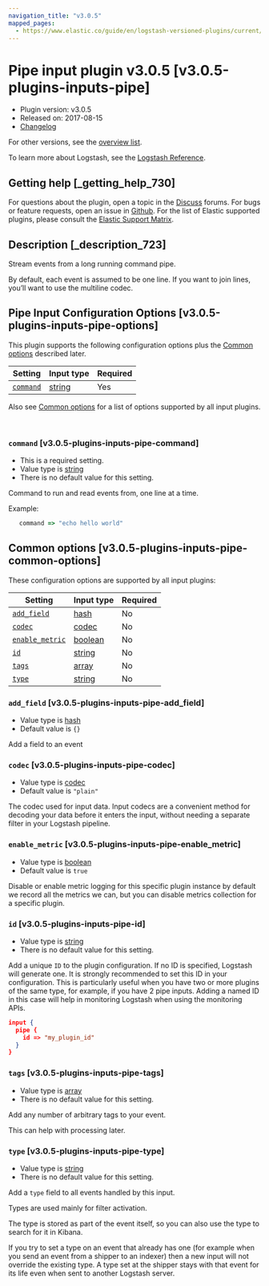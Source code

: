 ```yaml
---
navigation_title: "v3.0.5"
mapped_pages:
  - https://www.elastic.co/guide/en/logstash-versioned-plugins/current/v3.0.5-plugins-inputs-pipe.html
---
```


# Pipe input plugin v3.0.5 [v3.0.5-plugins-inputs-pipe]


* Plugin version: v3.0.5
* Released on: 2017-08-15
* [Changelog](https://github.com/logstash-plugins/logstash-input-pipe/blob/v3.0.5/CHANGELOG.md)

For other versions, see the [overview list](input-pipe-index.md).

To learn more about Logstash, see the [Logstash Reference](logstash://reference/index.md).

## Getting help [_getting_help_730]

For questions about the plugin, open a topic in the [Discuss](http://discuss.elastic.co) forums. For bugs or feature requests, open an issue in [Github](https://github.com/logstash-plugins/logstash-input-pipe). For the list of Elastic supported plugins, please consult the [Elastic Support Matrix](https://www.elastic.co/support/matrix#matrix_logstash_plugins).


## Description [_description_723]

Stream events from a long running command pipe.

By default, each event is assumed to be one line. If you want to join lines, you’ll want to use the multiline codec.


## Pipe Input Configuration Options [v3.0.5-plugins-inputs-pipe-options]

This plugin supports the following configuration options plus the [Common options](v3-0-5-plugins-inputs-pipe.md#v3.0.5-plugins-inputs-pipe-common-options) described later.

| Setting | Input type | Required |
| --- | --- | --- |
| [`command`](v3-0-5-plugins-inputs-pipe.md#v3.0.5-plugins-inputs-pipe-command) | [string](logstash://reference/configuration-file-structure.md#string) | Yes |

Also see [Common options](v3-0-5-plugins-inputs-pipe.md#v3.0.5-plugins-inputs-pipe-common-options) for a list of options supported by all input plugins.

 

### `command` [v3.0.5-plugins-inputs-pipe-command]

* This is a required setting.
* Value type is [string](logstash://reference/configuration-file-structure.md#string)
* There is no default value for this setting.

Command to run and read events from, one line at a time.

Example:

```ruby
   command => "echo hello world"
```



## Common options [v3.0.5-plugins-inputs-pipe-common-options]

These configuration options are supported by all input plugins:

| Setting | Input type | Required |
| --- | --- | --- |
| [`add_field`](v3-0-5-plugins-inputs-pipe.md#v3.0.5-plugins-inputs-pipe-add_field) | [hash](logstash://reference/configuration-file-structure.md#hash) | No |
| [`codec`](v3-0-5-plugins-inputs-pipe.md#v3.0.5-plugins-inputs-pipe-codec) | [codec](logstash://reference/configuration-file-structure.md#codec) | No |
| [`enable_metric`](v3-0-5-plugins-inputs-pipe.md#v3.0.5-plugins-inputs-pipe-enable_metric) | [boolean](logstash://reference/configuration-file-structure.md#boolean) | No |
| [`id`](v3-0-5-plugins-inputs-pipe.md#v3.0.5-plugins-inputs-pipe-id) | [string](logstash://reference/configuration-file-structure.md#string) | No |
| [`tags`](v3-0-5-plugins-inputs-pipe.md#v3.0.5-plugins-inputs-pipe-tags) | [array](logstash://reference/configuration-file-structure.md#array) | No |
| [`type`](v3-0-5-plugins-inputs-pipe.md#v3.0.5-plugins-inputs-pipe-type) | [string](logstash://reference/configuration-file-structure.md#string) | No |

### `add_field` [v3.0.5-plugins-inputs-pipe-add_field]

* Value type is [hash](logstash://reference/configuration-file-structure.md#hash)
* Default value is `{}`

Add a field to an event


### `codec` [v3.0.5-plugins-inputs-pipe-codec]

* Value type is [codec](logstash://reference/configuration-file-structure.md#codec)
* Default value is `"plain"`

The codec used for input data. Input codecs are a convenient method for decoding your data before it enters the input, without needing a separate filter in your Logstash pipeline.


### `enable_metric` [v3.0.5-plugins-inputs-pipe-enable_metric]

* Value type is [boolean](logstash://reference/configuration-file-structure.md#boolean)
* Default value is `true`

Disable or enable metric logging for this specific plugin instance by default we record all the metrics we can, but you can disable metrics collection for a specific plugin.


### `id` [v3.0.5-plugins-inputs-pipe-id]

* Value type is [string](logstash://reference/configuration-file-structure.md#string)
* There is no default value for this setting.

Add a unique `ID` to the plugin configuration. If no ID is specified, Logstash will generate one. It is strongly recommended to set this ID in your configuration. This is particularly useful when you have two or more plugins of the same type, for example, if you have 2 pipe inputs. Adding a named ID in this case will help in monitoring Logstash when using the monitoring APIs.

```json
input {
  pipe {
    id => "my_plugin_id"
  }
}
```


### `tags` [v3.0.5-plugins-inputs-pipe-tags]

* Value type is [array](logstash://reference/configuration-file-structure.md#array)
* There is no default value for this setting.

Add any number of arbitrary tags to your event.

This can help with processing later.


### `type` [v3.0.5-plugins-inputs-pipe-type]

* Value type is [string](logstash://reference/configuration-file-structure.md#string)
* There is no default value for this setting.

Add a `type` field to all events handled by this input.

Types are used mainly for filter activation.

The type is stored as part of the event itself, so you can also use the type to search for it in Kibana.

If you try to set a type on an event that already has one (for example when you send an event from a shipper to an indexer) then a new input will not override the existing type. A type set at the shipper stays with that event for its life even when sent to another Logstash server.



